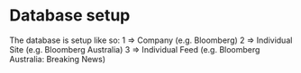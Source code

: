 # Database setup
The database is setup like so:
 1 => Company (e.g. Bloomberg)
   2 => Individual Site (e.g. Bloomberg Australia)
     3 => Individual Feed (e.g. Bloomberg Australia: Breaking News)